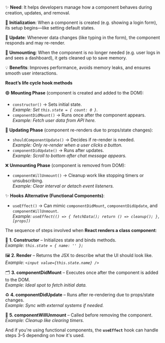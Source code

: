 
✨ **Need**: It helps developers manage how a component behaves during creation, updates, and removal.

🔄 **Initialization**: When a component is created (e.g. showing a login form), its setup begins—like setting default states.

🧠 **Update**: Whenever data changes (like typing in the form), the component responds and may re-render.

🧹 **Unmounting**: When the component is no longer needed (e.g. user logs in and sees a dashboard), it gets cleaned up to save memory.

💡 **Benefits**: Improves performance, avoids memory leaks, and ensures smooth user interactions.


**React’s life cycle hook methods** 

🟢 **Mounting Phase** (component is created and added to the DOM):
- `constructor()` → Sets initial state.  
  *Example: Set `this.state = { count: 0 }`.*
- `componentDidMount()` → Runs once after the component appears.  
  *Example: Fetch user data from API here.*

🔁 **Updating Phase** (component re-renders due to props/state changes):
- `shouldComponentUpdate()` → Decides if re-render is needed.  
  *Example: Only re-render when a user clicks a button.*
- `componentDidUpdate()` → Runs after updates.  
  *Example: Scroll to bottom after chat message appears.*

❌ **Unmounting Phase** (component is removed from DOM):
- `componentWillUnmount()` → Cleanup work like stopping timers or unsubscribing.  
  *Example: Clear interval or detach event listeners.*

✨ **Hooks Alternative (Functional Components)**:
- `useEffect()` → Can mimic `componentDidMount`, `componentDidUpdate`, and `componentWillUnmount`.  
  *Example: `useEffect(() => { fetchData(); return () => cleanup(); }, [props])`*

The sequence of steps involved when **React renders a class component**:

🔧 **1. Constructor** – Initializes state and binds methods.  
*Example: `this.state = { name: '' };`*

🖼️ **2. Render** – Returns the JSX to describe what the UI should look like.  
*Example: `<input value={this.state.name} />`*

🗂️ **3. componentDidMount** – Executes once after the component is added to the DOM.  
*Example: Ideal spot to fetch initial data.*

♻️ **4. componentDidUpdate** – Runs after re-rendering due to props/state changes.  
*Example: Sync with external systems if needed.*

🧹 **5. componentWillUnmount** – Called before removing the component.  
*Example: Cleanup like clearing timers.*

And if you're using functional components, the **`useEffect`** hook can handle steps 3–5 depending on how it's used.

